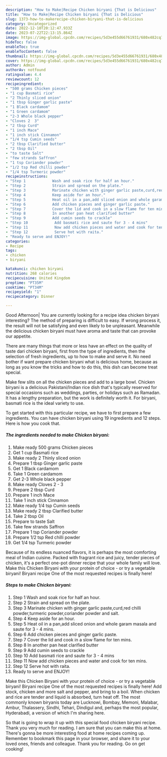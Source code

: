 ```yaml
---
description: "How to Make|Recipe Chicken biryani {That is Delicious"
title: "How to Make|Recipe Chicken biryani {That is Delicious"
slug: 1373-how-to-makerecipe-chicken-biryani-that-is-delicious
category: Uncategorized
date: 2022-12-10T20:12:47.933Z
date: 2023-07-22T22:13:15.864Z
image: https://img-global.cpcdn.com/recipes/5d3e455d66761931/680x482cq70/chicken-biryani-recipe-main-photo.jpg
hideToc: false
enableToc: true
enableTocContent: false
thumbnail: https://img-global.cpcdn.com/recipes/5d3e455d66761931/680x482cq70/chicken-biryani-recipe-main-photo.jpg
cover: https://img-global.cpcdn.com/recipes/5d3e455d66761931/680x482cq70/chicken-biryani-recipe-main-photo.jpg
author: Admin
authorAv: notfound
ratingvalue: 4.4
reviewcount: 12
recipeingredient:
- "500 grams Chicken pieces"
- "1 cup Basmati rice"
- "2 Thinly sliced onion"
- "1 tbsp Ginger garlic paste"
- "1 Black cardamom"
- "1 Green cardamom"
- "2-3 Whole black pepper"
- "Cloves 2  3"
- "2 tbsp Curd"
- "1 inch Mace"
- "1 inch stick Cinnamon"
- "1/4 tsp Cumin seeds"
- "2 tbsp Clarified butter"
- "2 tbsp Oil"
- "to taste Salt"
- "few strands Saffron"
- "1 tsp Coriander powder"
- "1/2 tsp Red chilli powder"
- "1/4 tsp Turmeric powder"
recipeinstructions:
- "Step 1            Wash and soak rice for half an hour."
- "Step 2            Strain and spread on the plate."
- "Step 3            Marinate chicken with ginger garlic paste,curd,red chilli powder,turmeric powder,coriander powder and salt."
- "Step 4            Keep aside for an hour."
- "Step 5            Heat oil in a pan,add sliced onion and whole garam masala and saute for 3 - 4 mins."
- "Step 6            Add chicken pieces and ginger garlic paste."
- "Step 7            Cover the lid and cook in a slow flame for ten mins."
- "Step 8            In another pan heat clarified butter"
- "Step 9            Add cumin seeds to crackle"
- "Step 10            Add basmati rice and saute for 3 - 4 mins"
- "Step 11            Now add chicken pieces and water and cook for ten mins."
- "Step 12            Serve hot with raita."
- "Ready to serve and ENJOY!"
categories:
- Recipe
tags:
- chicken
- biryani

katakunci: chicken biryani 
nutrition: 268 calories
recipecuisine: United Kingdom
preptime: "PT35M"
cooktime: "PT34M"
recipeyield: "1"
recipecategory: Dinner

---
```



Good Afternoon| You are currently looking for a recipe idea chicken biryani interesting? The method of preparing is difficult to easy. If wrong process it, the result will not be satisfying and even likely to be unpleasant. Meanwhile the delicious chicken biryani must have aroma and taste that can provoke our appetite.






There are many things that more or less have an effect on the quality of taste dari chicken biryani, first from the type of ingredients, then the selection of fresh ingredients, up to how to make and serve it. No need bother if want prepare chicken biryani what is delicious home, because as long as you know the tricks and how to do this, this dish can become treat special.


Make few slits on all the chicken pieces and add to a large bowl. Chicken biryani is a delicious Pakistani/Indian rice dish that&#39;s typically reserved for special occasions such as weddings, parties, or holidays such as Ramadan. It has a lengthy preparation, but the work is definitely worth it. For biryani, basmati rice is the ideal variety to use.


To get started with this particular recipe, we have to first prepare a few ingredients. You can have chicken biryani using 19 ingredients and 12 steps. Here is how you cook that.

<!--inarticleads1-->

##### The ingredients needed to make Chicken biryani:

1. Make ready 500 grams Chicken pieces
1. Get 1 cup Basmati rice
1. Make ready 2 Thinly sliced onion
1. Prepare 1 tbsp Ginger garlic paste
1. Get 1 Black cardamom
1. Take 1 Green cardamom
1. Get 2-3 Whole black pepper
1. Make ready Cloves 2 - 3
1. Prepare 2 tbsp Curd
1. Prepare 1 inch Mace
1. Take 1 inch stick Cinnamon
1. Make ready 1/4 tsp Cumin seeds
1. Make ready 2 tbsp Clarified butter
1. Take 2 tbsp Oil
1. Prepare to taste Salt
1. Take few strands Saffron
1. Prepare 1 tsp Coriander powder
1. Prepare 1/2 tsp Red chilli powder
1. Get 1/4 tsp Turmeric powder


Because of its endless nuanced flavors, it is perhaps the most comforting meal of Indian cuisine. Packed with fragrant rice and juicy, tender pieces of chicken, it&#39;s a perfect one-pot dinner recipe that your whole family will love. Make this Chicken Biryani with your protein of choice - or try a vegetable biryani! Biryani recipe One of the most requested recipes is finally here! 

<!--inarticleads2-->

##### Steps to make Chicken biryani:

1. Step 1            Wash and soak rice for half an hour.
1. Step 2            Strain and spread on the plate.
1. Step 3            Marinate chicken with ginger garlic paste,curd,red chilli powder,turmeric powder,coriander powder and salt.
1. Step 4            Keep aside for an hour.
1. Step 5            Heat oil in a pan,add sliced onion and whole garam masala and saute for 3 - 4 mins.
1. Step 6            Add chicken pieces and ginger garlic paste.
1. Step 7            Cover the lid and cook in a slow flame for ten mins.
1. Step 8            In another pan heat clarified butter
1. Step 9            Add cumin seeds to crackle
1. Step 10            Add basmati rice and saute for 3 - 4 mins
1. Step 11            Now add chicken pieces and water and cook for ten mins.
1. Step 12            Serve hot with raita.
1. Ready to serve and ENJOY!

Make this Chicken Biryani with your protein of choice - or try a vegetable biryani! Biryani recipe One of the most requested recipes is finally here! Add stock, chicken and more salt and pepper, and bring to a boil. When chicken and rice are tender and liquid is absorbed, turn heat off. The most commonly known biryanis today are Lucknowi, Bombay, Memoni, Malabar, Ambur, Thalassery, Sindhi, Tehari, Dindigul and, perhaps the most popular, Hyderabadi, a version of which I&#39;m sharing here. 

So that is going to wrap it up with this special food chicken biryani recipe. Thank you very much for reading. I am sure that you can make this at home. There's gonna be more interesting food at home recipes coming up. Remember to bookmark this page in your browser, and share it to your loved ones, friends and colleague. Thank you for reading. Go on get cooking!
